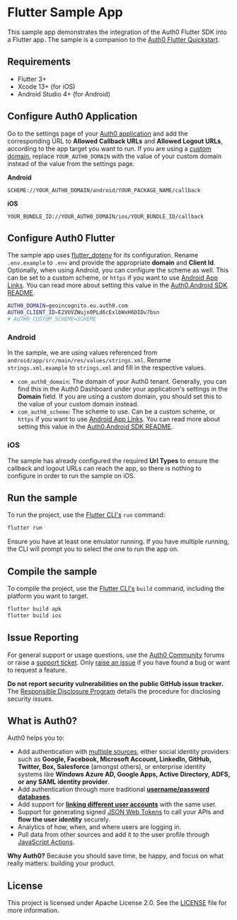 # Flutter Sample App

This sample app demonstrates the integration of the Auth0 Flutter SDK into a Flutter app. The sample is a companion to the [Auth0 Flutter Quickstart](https://auth0.com/docs/quickstart/native/flutter/interactive).

## Requirements

- Flutter 3+
- Xcode 13+ (for iOS)
- Android Studio 4+ (for Android)

## Configure Auth0 Application

Go to the settings page of your [Auth0 application](https://manage.auth0.com/#/applications/) and add the corresponding URL to **Allowed Callback URLs** and **Allowed Logout URLs**, according to the app target you want to run. If you are using a [custom domain](https://auth0.com/docs/customize/custom-domains), replace `YOUR_AUTH0_DOMAIN` with the value of your custom domain instead of the value from the settings page.

**Android**

```text
SCHEME://YOUR_AUTH0_DOMAIN/android/YOUR_PACKAGE_NAME/callback
```

**iOS**

```text
YOUR_BUNDLE_ID://YOUR_AUTH0_DOMAIN/ios/YOUR_BUNDLE_ID/callback
```

## Configure Auth0 Flutter

The sample app uses [flutter_dotenv](https://pub.dev/packages/flutter_dotenv) for its configuration. Rename `.env.example` to `.env` and provide the appropriate **domain** and **Client Id**. Optionally, when using Android, you can configure the scheme as well. This can be set to a custom scheme, or `https` if you want to use [Android App Links](https://auth0.com/docs/applications/enable-android-app-links). You can read more about setting this value in the [Auth0.Android SDK README](https://github.com/auth0/Auth0.Android#a-note-about-app-deep-linking).

```sh
AUTH0_DOMAIN=geoincognito.eu.auth0.com
AUTH0_CLIENT_ID=E2VUVZWujn0PLd6cExlbWxH6OIDv7bsn
# AUTH0_CUSTOM_SCHEME=SCHEME
```

### Android

In the sample, we are using values referenced from `android/app/src/main/res/values/strings.xml`. Rename `strings.xml.example` to `strings.xml` and fill in the respective values.

- `com_auth0_domain`: The domain of your Auth0 tenant. Generally, you can find this in the Auth0 Dashboard under your application's settings in the **Domain** field. If you are using a custom domain, you should set this to the value of your custom domain instead.
- `com_auth0_scheme`: The scheme to use. Can be a custom scheme, or `https` if you want to use [Android App Links](https://auth0.com/docs/applications/enable-android-app-links). You can read more about setting this value in the [Auth0.Android SDK README](https://github.com/auth0/Auth0.Android#a-note-about-app-deep-linking).

### iOS

The sample has already configured the required **Url Types**  to ensure the callback and logout URLs can reach the app, so there is nothing to configure in order to run the sample on iOS.

## Run the sample

To run the project, use the [Flutter CLI's](https://docs.flutter.dev/reference/flutter-cli) `run` command:

```sh
flutter run
```

Ensure you have at least one emulator running. If you have multiple running, the CLI will prompt you to select the one to run the app on.

## Compile the sample

To compile the project, use the [Flutter CLI's](https://docs.flutter.dev/reference/flutter-cli) `build` command, including the platform you want to target.

```sh
flutter build apk
flutter build ios
```

## Issue Reporting

For general support or usage questions, use the [Auth0 Community](https://community.auth0.com/c/sdks/5) forums or raise a [support ticket](https://support.auth0.com/). Only [raise an issue](https://github.com/auth0-samples/auth0-flutter-samples/issues) if you have found a bug or want to request a feature.

**Do not report security vulnerabilities on the public GitHub issue tracker.** The [Responsible Disclosure Program](https://auth0.com/responsible-disclosure-policy) details the procedure for disclosing security issues.

## What is Auth0?

Auth0 helps you to:

* Add authentication with [multiple sources](https://auth0.com/docs/authenticate/identity-providers), either social identity providers such as **Google, Facebook, Microsoft Account, LinkedIn, GitHub, Twitter, Box, Salesforce** (amongst others), or enterprise identity systems like **Windows Azure AD, Google Apps, Active Directory, ADFS, or any SAML identity provider**.
* Add authentication through more traditional **[username/password databases](https://auth0.com/docs/authenticate/database-connections/custom-db)**.
* Add support for **[linking different user accounts](https://auth0.com/docs/manage-users/user-accounts/user-account-linking)** with the same user.
* Support for generating signed [JSON Web Tokens](https://auth0.com/docs/secure/tokens/json-web-tokens) to call your APIs and **flow the user identity** securely.
* Analytics of how, when, and where users are logging in.
* Pull data from other sources and add it to the user profile through [JavaScript Actions](https://auth0.com/docs/customize/actions).

**Why Auth0?** Because you should save time, be happy, and focus on what really matters: building your product.

## License

This project is licensed under Apache License 2.0. See the [LICENSE](../LICENSE) file for more information.

